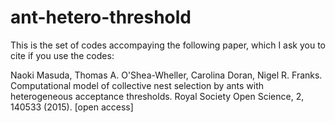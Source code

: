 # ant-hetero-threshold

This is the set of codes accompaying the following paper, which I ask you to cite if you use the codes:

Naoki Masuda, Thomas A. O'Shea-Wheller, Carolina Doran, Nigel R. Franks.
Computational model of collective nest selection by ants with heterogeneous acceptance thresholds.
Royal Society Open Science, 2, 140533 (2015). [open access]
